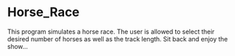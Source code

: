 # Horse_Race
This program simulates a horse race. The user is allowed to select their desired number of horses as well as the track length. Sit back and enjoy the show...
